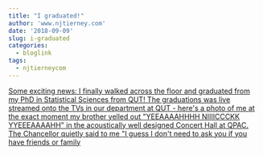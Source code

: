 ```yaml
---
title: "I graduated!"
author: 'www.njtierney.com'
date: '2018-09-09'
slug: i-graduated
categories:
  - bloglink
tags:
  - njtierneycom
---
```


[Some exciting news: I finally walked across the floor and graduated from my PhD in Statistical Sciences from QUT! The graduations was live streamed onto the TVs in our department at QUT - here's a photo of me at the exact moment my brother yelled out "YEEAAAAHHHH NIIIICCCKK YYEEEAAAAHH" in the acoustically well designed Concert Hall at QPAC. The Chancellor quietly said to me "I guess I don't need to ask you if you have friends or family<i class="fas fa-external-link-alt"></i>](https://www.njtierney.com/post/2018/09/09/graduated/)

